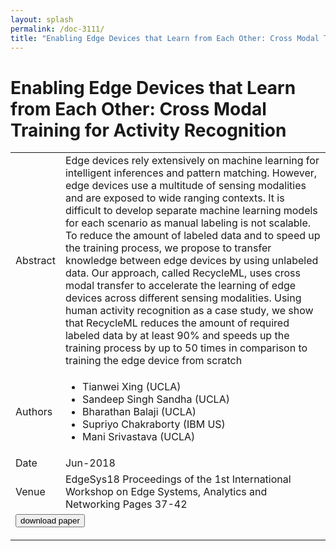 ```yaml
---
layout: splash
permalink: /doc-3111/
title: "Enabling Edge Devices that Learn from Each Other: Cross Modal Training for Activity Recognition"
---
```


# Enabling Edge Devices that Learn from Each Other: Cross Modal Training for Activity Recognition

<table>
    <tbody>
    <tr>
        <td>Abstract</td>
        <td>Edge devices rely extensively on machine learning for intelligent inferences and pattern matching. However, edge devices use a multitude of sensing modalities and are exposed to wide ranging contexts. It is difficult to develop separate machine learning models for each scenario as manual labeling is not scalable. To reduce the amount of labeled data and to speed up the training process, we propose to transfer knowledge between edge devices by using unlabeled data. Our approach, called RecycleML, uses cross modal transfer to accelerate the learning of edge devices across different sensing modalities. Using human activity recognition as a case study, we show that RecycleML reduces the amount of required labeled data by at least 90% and speeds up the training process by up to 50 times in comparison to training the edge device from scratch</td>
    </tr>
    <tr>
        <td>Authors</td>
        <td>
            <ul>
                <li>Tianwei Xing (UCLA)</li>
                <li>Sandeep Singh Sandha (UCLA)</li>
                <li>Bharathan Balaji (UCLA)</li>
                <li>Supriyo Chakraborty (IBM US)</li>
                <li>Mani Srivastava (UCLA)</li>
            </ul>
        </td>
    </tr>
    <tr>
        <td>Date</td>
        <td>Jun-2018</td>
    </tr>
    <tr>
        <td>Venue</td>
        <td>EdgeSys18 Proceedings of the 1st International Workshop on Edge Systems, Analytics and Networking Pages 37-42</td>
    </tr>
        <tr>
            <td colspan="2">
                <form method="get" action="https://ibm.box.com/v/doc-3111-paper">
                    <button type="submit">download paper</button>
                </form>
            </td>
        </tr>
    </tbody>
</table>
